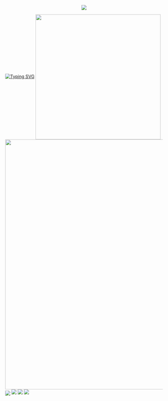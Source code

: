 <p align="center">
   <img src="https://capsule-render.vercel.app/api?type=waving&color=timeGradient&height=300&&section=header&text=开朗的火山河123&fontSize=90&fontAlign=50&fontAlignY=30&desc=kldhsh123&descAlign=50&descSize=30&descAlignY=60&animation=twinkling" />
</p>
<a href="https://home.kldhsh.top"><img src="https://readme-typing-svg.demolab.com?font=Fira+Code&pause=1000&center=%E5%81%87&vCenter=%E5%81%87&repeat=%E7%9C%9F&random=%E5%81%87&width=435&lines=%E4%B8%BA%E6%98%8E%E5%A4%A9%E7%9A%84%E7%BE%8E%E5%A5%BD%E8%80%8C%E5%AD%98%E5%9C%A8;Exist+for+the+better+of+tomorrow" alt="Typing SVG" /></a>

<img align="center" width="400" src="https://github-readme-stats.vercel.app/api?username=kldhsh123&theme=transparent&include_all_commits=true&show_icons=true&hide_border=true" />
<img width="800" src="https://github-readme-activity-graph.vercel.app/graph?username=kldhsh123&theme=github-compact&hide_border=true&area=true" />
<img align="center" src="https://skillicons.dev/icons?i=php,html&theme=light" />
<a href="https://space.bilibili.com/1667643729"><img src="https://img.shields.io/badge/%E5%93%94%E5%93%A9%E5%93%94%E5%93%A9-%E5%BC%80%E6%9C%97%E7%9A%84%E7%81%AB%E5%B1%B1%E6%B2%B3123-pink?logo=bilibili" /></a>
<a href="https://res.abeim.cn/api/qq/?qq=1022140881"><img src="https://img.shields.io/badge/QQ-1022140881-green?logo=tencentqq" /></a>
<a href="https://discord.gg/CKrvgCyK4y"><img src="https://img.shields.io/badge/discord-purple?logo=discord" /></a>
